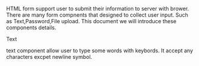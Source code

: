 HTML form support user to submit their information to server with brower.
There are many form compnents that designed to collect user input.
Such as Text,Password,File upload.
This document we will introduce these components details.

Text

text component allow user to type some words with keybords.
It accept any characters excpet newline symbol.
